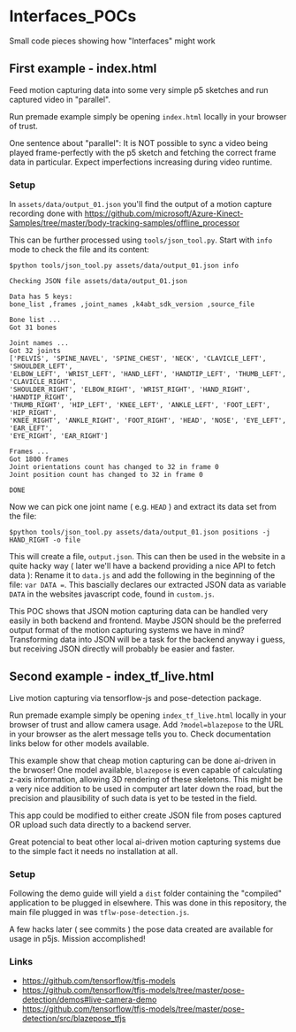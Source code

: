 # Interfaces_POCs

Small code pieces showing how "Interfaces" might work

## First example - index.html

Feed motion capturing data into some very simple p5 sketches and run captured video in "parallel".

Run premade example simply be opening `index.html` locally in your browser of trust.

One sentence about "parallel": It is NOT possible to sync a video being played frame-perfectly
with the p5 sketch and fetching the correct frame data in particular. Expect imperfections
increasing during video runtime.

### Setup

In `assets/data/output_01.json` you'll find the output of a motion capture recording done with https://github.com/microsoft/Azure-Kinect-Samples/tree/master/body-tracking-samples/offline_processor

This can be further processed using `tools/json_tool.py`. Start with `info` mode to check the file and its content:

```fish
$python tools/json_tool.py assets/data/output_01.json info

Checking JSON file assets/data/output_01.json

Data has 5 keys:
bone_list ,frames ,joint_names ,k4abt_sdk_version ,source_file

Bone list ...
Got 31 bones

Joint names ...
Got 32 joints
['PELVIS', 'SPINE_NAVEL', 'SPINE_CHEST', 'NECK', 'CLAVICLE_LEFT', 'SHOULDER_LEFT',
'ELBOW_LEFT', 'WRIST_LEFT', 'HAND_LEFT', 'HANDTIP_LEFT', 'THUMB_LEFT', 'CLAVICLE_RIGHT',
'SHOULDER_RIGHT', 'ELBOW_RIGHT', 'WRIST_RIGHT', 'HAND_RIGHT', 'HANDTIP_RIGHT',
'THUMB_RIGHT', 'HIP_LEFT', 'KNEE_LEFT', 'ANKLE_LEFT', 'FOOT_LEFT', 'HIP_RIGHT',
'KNEE_RIGHT', 'ANKLE_RIGHT', 'FOOT_RIGHT', 'HEAD', 'NOSE', 'EYE_LEFT', 'EAR_LEFT',
'EYE_RIGHT', 'EAR_RIGHT']

Frames ...
Got 1800 frames
Joint orientations count has changed to 32 in frame 0
Joint position count has changed to 32 in frame 0

DONE
```

Now we can pick one joint name ( e.g. `HEAD` ) and extract its data set from the file:

```
$python tools/json_tool.py assets/data/output_01.json positions -j HAND_RIGHT -o file
```

This will create a file, `output.json`. This can then be used in the website in a quite hacky
way ( later we'll have a backend providing a nice API to fetch data ): Rename it to `data.js` and
add the following in the beginning of the file: `var DATA =`. This bascially declares our
extracted JSON data as variable `DATA` in the websites javascript code, found in `custom.js`.

This POC shows that JSON motion capturing data can be handled very easily in both backend and
frontend. Maybe JSON should be the preferred output format of the motion capturing systems we
have in mind? Transforming data into JSON will be a task for the backend anyway i guess, but
receiving JSON directly will probably be easier and faster.

## Second example - index_tf_live.html

Live motion capturing via tensorflow-js and pose-detection package.

Run premade example simply be opening `index_tf_live.html` locally in your browser of trust and allow camera usage.
Add `?model=blazepose` to the URL in your browser as the alert message tells you to. Check documentation links
below for other models available.

This example show that cheap motion capturing can be done ai-driven in the brwoser! One model available,
`blazepose` is even capable of calculating z-axis information, allowing 3D rendering of these skeletons.
This might be a very nice addition to be used in computer art later down the road, but the precision
and plausibility of such data is yet to be tested in the field.

This app could be modified to either create JSON file from poses captured OR upload such data directly
to a backend server.

Great potencial to beat other local ai-driven motion capturing systems due to the simple fact it
needs no installation at all.

### Setup

Following the demo guide will yield a `dist` folder containing the "compiled" application to be
plugged in elsewhere. This was done in this repository, the main file plugged in was `tflw-pose-detection.js`.

A few hacks later ( see commits ) the pose data created are available for usage in p5js. Mission accomplished!

### Links

- https://github.com/tensorflow/tfjs-models
- https://github.com/tensorflow/tfjs-models/tree/master/pose-detection/demos#live-camera-demo
- https://github.com/tensorflow/tfjs-models/tree/master/pose-detection/src/blazepose_tfjs
